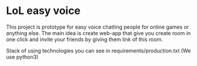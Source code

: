 LoL easy voice
=========

This project is prototype for easy voice chatting people for online games or anything else.
The main idea is create web-app that give you create room in one click and invite your friends by giving them link of this room.



Stack of using technologies you can see in requirements/production.txt (We use python3)


